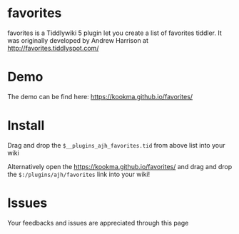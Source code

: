 # favorites
favorites is a Tiddlywiki 5 plugin let you create a list of favorites tiddler. It was originally developed by Andrew Harrison at http://favorites.tiddlyspot.com/

# Demo
The demo can be find here: https://kookma.github.io/favorites/

# Install
Drag and drop the `$__plugins_ajh_favorites.tid` from above list into your wiki

Alternatively open the https://kookma.github.io/favorites/ and drag and drop the `$:/plugins/ajh/favorites` link into your wiki!


# Issues
Your feedbacks and issues are appreciated through this page

